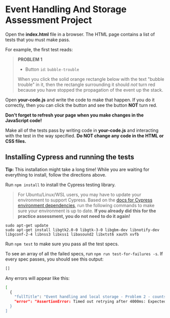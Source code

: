 # Event Handling And Storage Assessment Project

Open the __index.html__ file in a browser. The HTML page contains a list of
tests that you must make pass.

For example, the first test reads:

> **PROBLEM 1**
>
> * Button `id`: `bubble-trouble`
>
> When you click the solid orange rectangle below with the text "bubble trouble"
> in it, then the rectangle surrounding it should _not_ turn red because you
> have stopped the propagation of the event up the stack.

Open __your-code.js__ and write the code to make that happen. If you do it
correctly, then you can click the button and see the button **NOT** turn red.

**Don't forget to refresh your page when you make changes in the JavaScript
code!**

Make all of the tests pass by writing code in __your-code.js__ and interacting
with the test in the way specified. **Do NOT change any code in the HTML or CSS
files.**

## Installing Cypress and running the tests

**Tip:** This installation might take a long time! While you are waiting for
everything to install, follow the directions above.

Run `npm install` to install the Cypress testing library.

> For Ubuntu/Linux/WSL users, you may have to update your environment to support
> Cypress. Based on the [docs for Cypress environment dependencies], run the
> following commands to make sure your environment is up to date. **If you
> already did this for the practice assessment, you do not need to do it
> again!**

```shell
sudo apt-get update
sudo apt-get install libgtk2.0-0 libgtk-3-0 libgbm-dev libnotify-dev libgconf-2-4 libnss3 libxss1 libasound2 libxtst6 xauth xvfb
```

Run `npm test` to make sure you pass all the test specs.

To see an array of all the failed specs, run `npm run test-for-failures -s`. If
every spec passes, you should see this output:

```sh
[]
```

Any errors will appear like this:

```sh
[
  {
    "fullTitle": "Event handling and local storage - Problem 2 - counts by one",
    "error": "AssertionError: Timed out retrying after 4000ms: Expected to find content: '1' within the element: <span#counter-value> but never did.\n    at Context.eval (webpack://event-handling-storage/./cypress/e2e/test.cy.js:31:9)"
  }
]
```

[docs for Cypress environment dependencies]: https://docs.cypress.io/guides/continuous-integration/introduction#Dependencies
